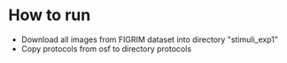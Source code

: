 # How to run

- Download all images from FIGRIM dataset into directory "stimuli_exp1"
- Copy protocols from osf to directory protocols